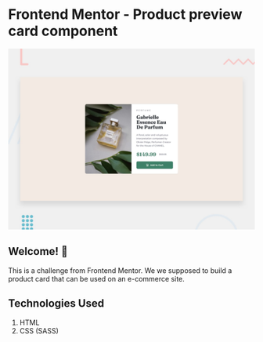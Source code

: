 # Frontend Mentor - Product preview card component

![Design preview for the Product preview card component coding challenge](./design/desktop-preview.jpg)

## Welcome! 👋

This is a challenge from Frontend Mentor. We we supposed to build a product card that can be used on an e-commerce site.

## Technologies Used

1. HTML
2. CSS (SASS)
